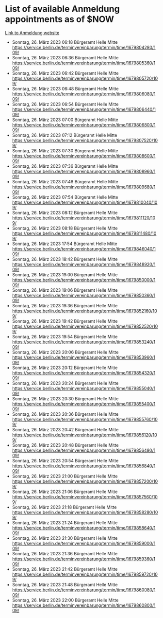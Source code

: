 # List of available Anmeldung appointments as of $NOW
[Link to Anmeldung website](https://service.berlin.de/terminvereinbarung/termin/tag.php?termin=1&anliegen[]=120686&dienstleisterlist=122210,122217,327316,122219,327312,122227,327314,122231,327346,122243,327348,122254,122252,329742,122260,329745,122262,329748,122271,327278,122273,327274,122277,327276,330436,122280,327294,122282,327290,122284,327292,122291,327270,122285,327266,122286,327264,122296,327268,150230,329760,122297,327286,122294,327284,122312,329763,122314,329775,122304,327330,122311,327334,122309,327332,317869,122281,327352,122279,329772,122283,122276,327324,122274,327326,122267,329766,122246,327318,122251,327320,122257,327322,122208,327298,122226,327300&herkunft=http%3A%2F%2Fservice.berlin.de%2Fdienstleistung%2F120686%2F)
- Sonntag, 26. März 2023 06:18 Bürgeramt Helle Mitte https://service.berlin.de/terminvereinbarung/termin/time/1679804280/109/
- Sonntag, 26. März 2023 06:36 Bürgeramt Helle Mitte https://service.berlin.de/terminvereinbarung/termin/time/1679805360/109/
- Sonntag, 26. März 2023 06:42 Bürgeramt Helle Mitte https://service.berlin.de/terminvereinbarung/termin/time/1679805720/109/
- Sonntag, 26. März 2023 06:48 Bürgeramt Helle Mitte https://service.berlin.de/terminvereinbarung/termin/time/1679806080/109/
- Sonntag, 26. März 2023 06:54 Bürgeramt Helle Mitte https://service.berlin.de/terminvereinbarung/termin/time/1679806440/109/
- Sonntag, 26. März 2023 07:00 Bürgeramt Helle Mitte https://service.berlin.de/terminvereinbarung/termin/time/1679806800/109/
- Sonntag, 26. März 2023 07:12 Bürgeramt Helle Mitte https://service.berlin.de/terminvereinbarung/termin/time/1679807520/109/
- Sonntag, 26. März 2023 07:30 Bürgeramt Helle Mitte https://service.berlin.de/terminvereinbarung/termin/time/1679808600/109/
- Sonntag, 26. März 2023 07:36 Bürgeramt Helle Mitte https://service.berlin.de/terminvereinbarung/termin/time/1679808960/109/
- Sonntag, 26. März 2023 07:48 Bürgeramt Helle Mitte https://service.berlin.de/terminvereinbarung/termin/time/1679809680/109/
- Sonntag, 26. März 2023 07:54 Bürgeramt Helle Mitte https://service.berlin.de/terminvereinbarung/termin/time/1679810040/109/
- Sonntag, 26. März 2023 08:12 Bürgeramt Helle Mitte https://service.berlin.de/terminvereinbarung/termin/time/1679811120/109/
- Sonntag, 26. März 2023 08:18 Bürgeramt Helle Mitte https://service.berlin.de/terminvereinbarung/termin/time/1679811480/109/
- Sonntag, 26. März 2023 17:54 Bürgeramt Helle Mitte https://service.berlin.de/terminvereinbarung/termin/time/1679846040/109/
- Sonntag, 26. März 2023 18:42 Bürgeramt Helle Mitte https://service.berlin.de/terminvereinbarung/termin/time/1679848920/109/
- Sonntag, 26. März 2023 19:00 Bürgeramt Helle Mitte https://service.berlin.de/terminvereinbarung/termin/time/1679850000/109/
- Sonntag, 26. März 2023 19:06 Bürgeramt Helle Mitte https://service.berlin.de/terminvereinbarung/termin/time/1679850360/109/
- Sonntag, 26. März 2023 19:36 Bürgeramt Helle Mitte https://service.berlin.de/terminvereinbarung/termin/time/1679852160/109/
- Sonntag, 26. März 2023 19:42 Bürgeramt Helle Mitte https://service.berlin.de/terminvereinbarung/termin/time/1679852520/109/
- Sonntag, 26. März 2023 19:54 Bürgeramt Helle Mitte https://service.berlin.de/terminvereinbarung/termin/time/1679853240/109/
- Sonntag, 26. März 2023 20:06 Bürgeramt Helle Mitte https://service.berlin.de/terminvereinbarung/termin/time/1679853960/109/
- Sonntag, 26. März 2023 20:12 Bürgeramt Helle Mitte https://service.berlin.de/terminvereinbarung/termin/time/1679854320/109/
- Sonntag, 26. März 2023 20:24 Bürgeramt Helle Mitte https://service.berlin.de/terminvereinbarung/termin/time/1679855040/109/
- Sonntag, 26. März 2023 20:30 Bürgeramt Helle Mitte https://service.berlin.de/terminvereinbarung/termin/time/1679855400/109/
- Sonntag, 26. März 2023 20:36 Bürgeramt Helle Mitte https://service.berlin.de/terminvereinbarung/termin/time/1679855760/109/
- Sonntag, 26. März 2023 20:42 Bürgeramt Helle Mitte https://service.berlin.de/terminvereinbarung/termin/time/1679856120/109/
- Sonntag, 26. März 2023 20:48 Bürgeramt Helle Mitte https://service.berlin.de/terminvereinbarung/termin/time/1679856480/109/
- Sonntag, 26. März 2023 20:54 Bürgeramt Helle Mitte https://service.berlin.de/terminvereinbarung/termin/time/1679856840/109/
- Sonntag, 26. März 2023 21:00 Bürgeramt Helle Mitte https://service.berlin.de/terminvereinbarung/termin/time/1679857200/109/
- Sonntag, 26. März 2023 21:06 Bürgeramt Helle Mitte https://service.berlin.de/terminvereinbarung/termin/time/1679857560/109/
- Sonntag, 26. März 2023 21:18 Bürgeramt Helle Mitte https://service.berlin.de/terminvereinbarung/termin/time/1679858280/109/
- Sonntag, 26. März 2023 21:24 Bürgeramt Helle Mitte https://service.berlin.de/terminvereinbarung/termin/time/1679858640/109/
- Sonntag, 26. März 2023 21:30 Bürgeramt Helle Mitte https://service.berlin.de/terminvereinbarung/termin/time/1679859000/109/
- Sonntag, 26. März 2023 21:36 Bürgeramt Helle Mitte https://service.berlin.de/terminvereinbarung/termin/time/1679859360/109/
- Sonntag, 26. März 2023 21:42 Bürgeramt Helle Mitte https://service.berlin.de/terminvereinbarung/termin/time/1679859720/109/
- Sonntag, 26. März 2023 21:48 Bürgeramt Helle Mitte https://service.berlin.de/terminvereinbarung/termin/time/1679860080/109/
- Sonntag, 26. März 2023 22:00 Bürgeramt Helle Mitte https://service.berlin.de/terminvereinbarung/termin/time/1679860800/109/
